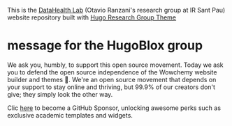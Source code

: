 This is the [DataHealth Lab](https://datahealthlab.org) (Otavio Ranzani's research group at IR Sant Pau) website repository built with [Hugo Research Group Theme](https://github.com/wowchemy/starter-hugo-research-group)





# message for the HugoBlox group

We ask you, humbly, to support this open source movement.
Today we ask you to defend the open source independence of the Wowchemy website builder and themes 🐧.
We're an open source movement that depends on your support to stay online and thriving, but 99.9% of our creators don't give; they simply look the other way.


️Clic [ here](https://github.com/sponsors/gcushen) to become a GitHub Sponsor, unlocking awesome perks such as exclusive academic templates and widgets.
